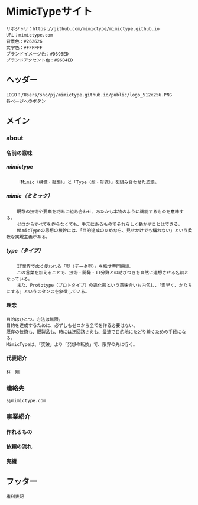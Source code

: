 # MimicTypeサイト
	リポジトリ：https://github.com/mimictype/mimictype.github.io
    URL：mimictype.com
    背景色：#262626
    文字色：#FFFFFF
    ブランドイメージ色：#D396ED
	ブランドアクセント色：#96B4ED

## ヘッダー
    LOGO：/Users/sho/pj/mimictype.github.io/public/logo_512x256.PNG
    各ページへのボタン

## メイン

### about
#### 名前の意味
##### mimictype
		「Mimic（模倣・擬態）」と「Type（型・形式）」を組み合わせた造語。
		
##### 	mimic（ミミック）

		既存の技術や要素を巧みに組み合わせ、あたかも本物のように機能するものを意味する。
		ゼロからすべてを作らなくても、手元にあるものでそれらしく動かすことはできる。
		MimicTypeの思想の根幹には、「目的達成のためなら、見せかけでも構わない」という柔軟な実現主義がある。

##### type（タイプ）
		IT業界で広く使われる「型（データ型）」を指す専門用語。
		この言葉を加えることで、技術・開発・IT分野との結びつきを自然に連想させる名前となっている。
		また、Prototype（プロトタイプ）の進化形という意味合いも内包し、「素早く、かたちにする」というスタンスを象徴している。

#### 理念
	目的はひとつ。方法は無限。
	目的を達成するために、必ずしもゼロから全てを作る必要はない。
	既存の技術も、既製品も、時には迂回路さえも、最速で目的地にたどり着くための手段になる。
	MimicTypeは、「突破」より「発想の転換」で、限界の先に行く。

#### 代表紹介
    林　翔

### 連絡先
    s@mimictype.com

### 事業紹介
#### 作れるもの
#### 依頼の流れ
#### 実績

## フッター
	権利表記
